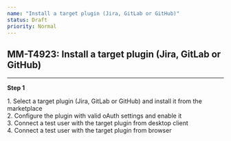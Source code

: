 ```yaml
---
name: "Install a target plugin (Jira, GitLab or GitHub)"
status: Draft
priority: Normal
---
```


## MM-T4923: Install a target plugin (Jira, GitLab or GitHub)

---

**Step 1**

1\. Select a target plugin (Jira, GitLab or GitHub) and install it from the marketplace\
2\. Configure the plugin with valid oAuth settings and enable it\
3\. Connect a test user with the target plugin from desktop client\
4\. Connect a test user with the target plugin from browser
